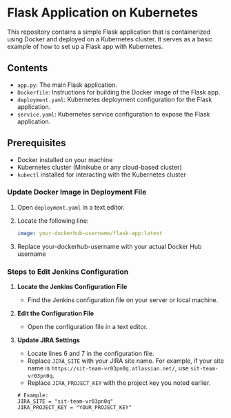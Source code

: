 # Flask Application on Kubernetes

This repository contains a simple Flask application that is containerized using Docker and deployed on a Kubernetes cluster. It serves as a basic example of how to set up a Flask app with Kubernetes.

## Contents

- `app.py`: The main Flask application.
- `Dockerfile`: Instructions for building the Docker image of the Flask app.
- `deployment.yaml`: Kubernetes deployment configuration for the Flask application.
- `service.yaml`: Kubernetes service configuration to expose the Flask application.

## Prerequisites

- Docker installed on your machine
- Kubernetes cluster (Minikube or any cloud-based cluster)
- `kubectl` installed for interacting with the Kubernetes cluster

### Update Docker Image in Deployment File

1. Open `deployment.yaml` in a text editor.

2. Locate the following line:

   ```yaml
   image: your-dockerhub-username/flask-app:latest

3. Replace your-dockerhub-username with your actual Docker Hub username

### Steps to Edit Jenkins Configuration

1. **Locate the Jenkins Configuration File**
   - Find the Jenkins configuration file on your server or local machine.

2. **Edit the Configuration File**
   - Open the configuration file in a text editor.

3. **Update JIRA Settings**
   - Locate lines 6 and 7 in the configuration file.
   - Replace `JIRA_SITE` with your JIRA site name. For example, if your site name is `https://sit-team-vr03pn0q.atlassian.net/`, use `sit-team-vr03pn0q`.
   - Replace `JIRA_PROJECT_KEY` with the project key you noted earlier.

   ```plaintext
   # Example:
   JIRA_SITE = "sit-team-vr03pn0q"
   JIRA_PROJECT_KEY = "YOUR_PROJECT_KEY"
